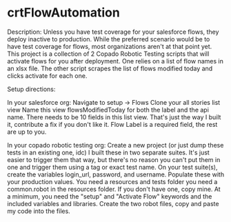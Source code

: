 # crtFlowAutomation

Description:
Unless you have test coverage for your salesforce flows, they deploy inactive to production. While the preferred scenario would be to have test coverage for flows, most organizations aren't at that point yet. This project is a collection of 2 Copado Robotic Testing scripts that will activate flows for you after deployment. One relies on a list of flow names in an xlsx file. The other script scrapes the list of flows modified today and clicks activate for each one.

Setup directions:

In your salesforce org:
Navigate to setup -> Flows
Clone your all stories list view
Name this view flowsModifiedToday for both the label and the api name.
There needs to be 10 fields in this list view. That's just the way I built it, contribute a fix if you don't like it. Flow Label is a required field, the rest are up to you.

In your copado robotic testing org:
Create a new project (or just dump these tests in an existing one, idc)
I built these in two separate suites. It's just easier to trigger them that way, but there's no reason you can't put them in one and trigger them using a tag or exact test name.
On your test suite(s), create the variables login_url, password, and username. Populate these with your production values.
You need a resources and tests folder
you need a common.robot in the resources folder. If you don't have one, copy mine. At a minimum, you need the "setup" and "Activate Flow" keywords and the included variables and libraries.
Create the two robot files, copy and paste my code into the files.
